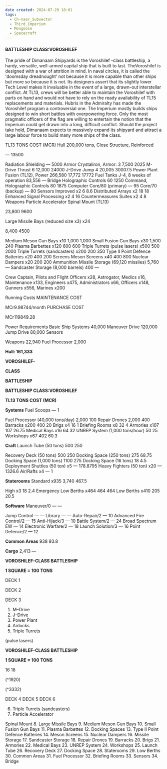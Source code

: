 ```yaml
---
date created: 2024-07-29 18:01
tags:
  - Ch-naar_Subsector
  - Third_Imperium
  - Mongoose
  - Spacecraft
---
```


#### BATTLESHIP CLASS:VOROSHILEF

The pride of Dimanaam Shipyards is the Voroshilef -class battleship, a hardy, versatile, well-armed capital ship that is built to last. TheVoroshilef is designed with a war of attrition in  mind. In naval circles, it is called the 'doomsday dreadnought' not because it is more capable than other ships but more so because it is not. Its designers assert that its slightly lower Tech Level makes it invaluable in the event of a large, drawn-out interstellar conflict. At TL13, crews will be better able to maintain the Voroshilef with parts on hand and would not have to rely on the ready availability of TL15 replacements and materials. Hubris in the Admiralty has made the Voroshilef program a controversial one. The Imperium mostly builds ships designed to win short battles with overpowering force. Only the most pragmatic officers of the flag are willing to entertain the notion that the Imperium could get drawn into a long, difficult conflict. Should the project take hold, Dimanaam expects to massively expand its shipyard and attract a large labour force to build many more ships of the class.

TL13 TONS COST (MCR)
Hull 200,000 tons, Close Structure,
Reinforced

— 13500

Radiation Shielding — 5000
Armor Crystaliron, Armor: 3 7,500 2025
M-Drive Thrust 6 12,000 24000
J-Drive Jump 4 20,005 30007.5
Power Plant Fusion (TL12), Power 266,580 17,772 17772
Fuel Tanks J-4, 8 weeks of operation 83,556 —
Bridge Holographic Controls 60 1250
Command, Holographic Controls 80 1875
Computer Core/80 (primary) — 95
Core/70 (backup) — 80
Sensors Improved x2 6 8.6
Distributed Arrays x2 18 18
Enhanced Signal Processing x2 4 16
Countermeasures Suites x2 4 8
Weapons Particle Accelerator Spinal Mount (TL13)

23,800 9600

Large Missile Bays (reduced size x3) x24

8,400 4500

Medium Meson Gun Bays x10 1,000 1,000
Small Fusion Gun Bays x30 1,500 240
Plasma Barbettes x120 600 600
Triple Turrets (pulse lasers) x500 500 2000
Triple Turrets (sandcasters) x200 200 350
Type II Point Defence Batteries x20 400 200
Screens Meson Screens x40 400 800
Nuclear Dampers x20 200 200
Ammunition Missile Storage (69,120 missiles) 5,760 —
Sandcaster Storage (8,000 barrels) 400 —

Crew
Captain, Pilots and
Flight Officers x28,
Astrogator, Medics
x16, Maintenance
x133, Engineers
x475, Administrators
x66, Officers x148,
Gunners x556,
Marines x200

Running Costs
MAINTENANCE COST


MCr9.98744/month
PURCHASE COST


MCr119849.28

Power Requirements
Basic Ship Systems
40,000
Maneuver Drive
120,000
Jump Drive
80,000
Sensors

Weapons
22,940
Fuel Processor
2,000

**Hull: 161,333**

**VOROSHILEF-**

**CLASS**

**BATTLESHIP**

**BATTLESHIP CLASS:VOROSHILEF**

**TL13 TONS COST (MCR)**

**Systems** Fuel Scoops — 1

Fuel Processor (40,000 tons/day) 2,000 100
Repair Drones 2,000 400
Barracks x200 400 20
Brigs x4 16 1
Briefing Rooms x8 32 4
Armories x107 107 26.75
Medical Bays x16 64 32
UNREP System (1,000 tons/hour) 50 25
Workshops x67 402 60.3

**Craft** Launch Tube (50 tons) 500 250

Recovery Deck (50 tons) 500 250
Docking Space (250 tons) 275 68.75
Docking Space (1,000 tons) 1100 275
Docking Space (16 tons) 18 4.5
Deployment Shuttles (50 ton) x5 — 178.8795
Heavy Fighters (50 ton) x20 — 1326.6
Air/Rafts x4 — 1

**Staterooms** Standard x935 3,740 467.5

High x3 18 2.4
Emergency Low Berths x464 464 464
Low Berths x410 205 20.5

**Software** Maneuver/0 — —

Jump Control — —
Library — —
Auto-Repair/2 — 10
Advanced Fire Control/2 — 15
Anti-Hijack/3 — 10
Battle System/2 — 24
Broad Spectrum EW — 14
Electronic Warfare/2 — 18
Launch Solution/3 — 16
Point Defence/2 — 12

**Common Areas** 938 93.8

**Cargo** 2,413 —

**VOROSHILEF-CLASS BATTLESHIP**

**1 SQUARE = 100 TONS**

DECK 1

DECK 2

DECK 3

1. M–Drive
2. J–Drive
3. Power Plant
4. Airlocks
5. Triple Turrets

(pulse lasers)

**VOROSHILEF-CLASS BATTLESHIP**

**1 SQUARE = 100 TONS**

16 18

(^1920)

(^3332)

DECK 4
DECK 5
DECK 6

6. Triple Turrets (sandcasters)
7. Particle Accelerator

Spinal Mount
8. Large Missile Bays
9. Medium Meson Gun Bays
10. Small Fusion Gun Bays
11. Plasma Barbettes
12. Docking Spaces
13. Type II Point
Defence Batteries
14. Meson Screens
15. Nuclear Dampers
16. Missile Storage
17. Sandcaster Storage
18. Repair Drones
19. Barracks
20. Brigs
21. Armories
22. Medical Bays
23. UNREP System
24. Workshops
25. Launch Tube
26. Recovery Deck
27. Docking Space
28. Staterooms
29. Low Berths
30. Common Areas
31. Fuel Processor
32. Briefing Rooms
33. Sensors
34. Bridge
